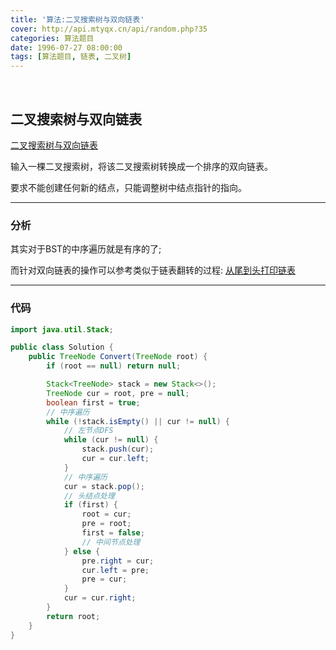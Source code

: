 ```yaml
---
title: '算法:二叉搜索树与双向链表'
cover: http://api.mtyqx.cn/api/random.php?35
categories: 算法题目
date: 1996-07-27 08:00:00
tags: [算法题目, 链表, 二叉树]
---
```


<br/>

<!--more-->

## 二叉搜索树与双向链表

[二叉搜索树与双向链表](https://www.nowcoder.com/practice/947f6eb80d944a84850b0538bf0ec3a5?tpId=13&tqId=11179&tPage=2&rp=1&ru=%2Fta%2Fcoding-interviews&qru=%2Fta%2Fcoding-interviews%2Fquestion-ranking)

输入一棵二叉搜索树，将该二叉搜索树转换成一个排序的双向链表。

要求不能创建任何新的结点，只能调整树中结点指针的指向。

****

### 分析

其实对于BST的中序遍历就是有序的了;

而针对双向链表的操作可以参考类似于链表翻转的过程: [从尾到头打印链表](https://jasonkayzk.github.io/1996/07/27/算法-从尾到头打印链表/)

****

### 代码

```java
import java.util.Stack;

public class Solution {
    public TreeNode Convert(TreeNode root) {
        if (root == null) return null;

        Stack<TreeNode> stack = new Stack<>();
        TreeNode cur = root, pre = null;
        boolean first = true;
        // 中序遍历
        while (!stack.isEmpty() || cur != null) {
            // 左节点DFS
            while (cur != null) {
                stack.push(cur);
                cur = cur.left;
            }
            // 中序遍历
            cur = stack.pop();
            // 头结点处理
            if (first) {
                root = cur;
                pre = root;
                first = false;
                // 中间节点处理
            } else {
                pre.right = cur;
                cur.left = pre;
                pre = cur;
            }
            cur = cur.right;
        }
        return root;
    }
}
```

